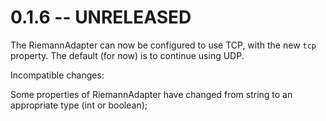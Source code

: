 # 0.1.6 -- UNRELEASED

The RiemannAdapter can now be configured to use TCP, with the new `tcp` property.
The default (for now) is to continue using UDP.

Incompatible changes:

Some properties of RiemannAdapter have changed from string to an appropriate type
(int or boolean); 